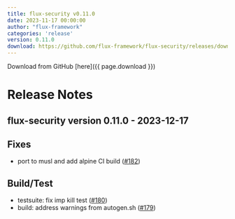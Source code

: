 ```yaml
---
title: flux-security v0.11.0
date: 2023-11-17 00:00:00
author: "flux-framework"
categories: 'release'
version: 0.11.0
download: https://github.com/flux-framework/flux-security/releases/download/v0.11.0/flux-security-0.11.0.tar.gz
---
```


Download from GitHub [here]({{ page.download }})

# Release Notes

flux-security version 0.11.0 - 2023-12-17
-----------------------------------------

## Fixes
 * port to musl and add alpine CI build ([#182](https://github.com/flux-framework/flux-security/issues/182))

## Build/Test
 * testsuite: fix imp kill test ([#180](https://github.com/flux-framework/flux-security/issues/180))
 * build: address warnings from autogen.sh ([#179](https://github.com/flux-framework/flux-security/issues/179))

